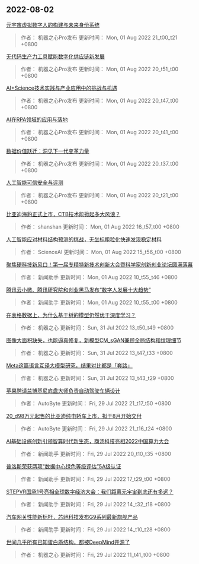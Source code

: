 
## 2022-08-02

 [元宇宙虚拟数字人的构建与未来身份系统](https://www.jiqizhixin.com/articles/2022-08-01-12)

> 作者： 机器之心Pro发布  更新时间： Mon, 01 Aug 2022 21_t00_t21 +0800

 [无代码生产力工具赋能数字化供应链新发展](https://www.jiqizhixin.com/articles/2022-08-01-11)

> 作者： 机器之心Pro发布  更新时间： Mon, 01 Aug 2022 20_t51_t00 +0800

 [AI+Science技术实践与产业应用中的挑战与机遇](https://www.jiqizhixin.com/articles/2022-08-01-10)

> 作者： 机器之心Pro发布  更新时间： Mon, 01 Aug 2022 20_t47_t00 +0800

 [AI在RPA领域的应用与落地](https://www.jiqizhixin.com/articles/2022-08-01-9)

> 作者： 机器之心Pro发布  更新时间： Mon, 01 Aug 2022 20_t41_t00 +0800

 [数据价值跃迁：洞见下一代变革力量](https://www.jiqizhixin.com/articles/2022-08-01-8)

> 作者： 机器之心Pro发布  更新时间： Mon, 01 Aug 2022 20_t37_t00 +0800

 [人工智能可信安全与评测](https://www.jiqizhixin.com/articles/2022-08-01-7)

> 作者： 机器之心Pro发布  更新时间： Mon, 01 Aug 2022 20_t21_t00 +0800

 [比亚迪海豹正式上市，CTB技术能掀起多大风浪？](https://www.jiqizhixin.com/articles/2022-08-01-6)

> 作者： shanshan  更新时间： Mon, 01 Aug 2022 16_t57_t00 +0800

 [人工智能应对材料结构预测的挑战，无坐标粗粒化快速发现稳定材料](https://www.jiqizhixin.com/articles/2022-08-01-5)

> 作者： ScienceAI  更新时间： Mon, 01 Aug 2022 15_t56_t00 +0800

 [聚焦硬科技新风口！第一届专精特新技术创新大会暨科学家创新创业论坛圆满落幕](https://www.jiqizhixin.com/articles/2022-08-01-2)

> 作者： 新闻助手  更新时间： Mon, 01 Aug 2022 10_t55_t46 +0800

 [腾讯云小微、腾讯研究院和创业黑马发布“数字人发展十大趋势”](https://www.jiqizhixin.com/articles/2022-08-01)

> 作者： 新闻助手  更新时间： Mon, 01 Aug 2022 10_t55_t00 +0800

 [在表格数据上，为什么基于树的模型仍然优于深度学习？](https://www.jiqizhixin.com/articles/2022-07-31-3)

> 作者： 机器之心  更新时间： Sun, 31 Jul 2022 13_t50_t49 +0800

 [图像大面积缺失，也能逼真修复，新模型CM_sGAN兼顾全局结构和纹理细节](https://www.jiqizhixin.com/articles/2022-07-31-2)

> 作者： 机器之心  更新时间： Sun, 31 Jul 2022 13_t47_t33 +0800

 [Meta这篇语言互译大模型研究，结果对比都是「套路」](https://www.jiqizhixin.com/articles/2022-07-31)

> 作者： 机器之心  更新时间： Sun, 31 Jul 2022 13_t43_t29 +0800

 [苹果聘请兰博基尼底盘大师负责自动驾驶车辆设计](https://www.jiqizhixin.com/articles/2022-07-29-11)

> 作者： AutoByte  更新时间： Fri, 29 Jul 2022 21_t17_t50 +0800

 [20_d98万元起售的比亚迪纯电轿车上市，拟于8月开始交付](https://www.jiqizhixin.com/articles/2022-07-29-10)

> 作者： AutoByte  更新时间： Fri, 29 Jul 2022 21_t16_t24 +0800

 [AI基础设施创新引领智算时代新生态，商汤科技亮相2022中国算力大会](https://www.jiqizhixin.com/articles/2022-07-29-9)

> 作者： 新闻助手  更新时间： Fri, 29 Jul 2022 20_t10_t35 +0800

 [普洛斯荣获两项“数据中心绿色等级评估”5A级认证](https://www.jiqizhixin.com/articles/2022-07-29-12)

> 作者： 新闻助手  更新时间： Fri, 29 Jul 2022 17_t29_t00 +0800

 [STEPVR国承1号亮相全球数字经济大会：我们距离元宇宙到底还有多远？](https://www.jiqizhixin.com/articles/2022-07-29-8)

> 作者： 新闻助手  更新时间： Fri, 29 Jul 2022 14_t32_t18 +0800

 [汽车网关性能新标杆，芯驰科技发布G9系列最新旗舰产品](https://www.jiqizhixin.com/articles/2022-07-29-7)

> 作者： 新闻助手  更新时间： Fri, 29 Jul 2022 14_t10_t28 +0800

 [世间几乎所有已知蛋白质结构，都被DeepMind开源了](https://www.jiqizhixin.com/articles/2022-07-29-6)

> 作者： 机器之心  更新时间： Fri, 29 Jul 2022 11_t41_t00 +0800
